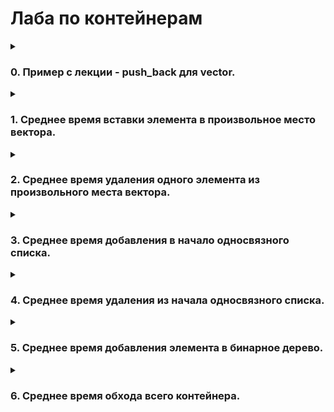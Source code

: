 # Лаба по контейнерам
<details>
<summary><h3>0. Пример с лекции - push_back для vector.</h3></summary>
    
График: capacity и size от i (номера итерации).
```C++
#include <iostream>
#include <fstream>
#include <vector>


int main() {
    std::vector<int> v;
    std::ofstream f("0.csv", std::ios::out);
    for (int i = 0; i < 1024; i++) {
        v.push_back(i);
        if (i % 50 == 0) {
            unsigned int cap = v.capacity();
            unsigned int s = v.size();
            f << i << " " << cap << " " << s << "\n";
        }
    }
}
```
![Зависимость размеров вектора](0.png)

Из графика видно, что capacity изменяется по степеням двойки: 64, 128, 256... Capacity возрастает, когда ее значения достигает значение size. По сути capacity - это выделенный объем памяти, а size - задействованный. Поэтому на графики size возрастает плавно, при добавлении элементов в вектор, а capacity - скачкообразно.
</details>

<details>
<summary><h3>1. Среднее время вставки элемента в произвольное место вектора.</h3></summary>
Реализуйте для своего контейнера insert, измерьте среднее время для различного размера контейнера (size) при вставке в произвольное место, сравните со стандартным контейнером. График: среднее время вставки для vector и subvector от size. Определить асимптотику.

* subvector:
```C++
#include <iostream>
#include <fstream>
#include <random>
#include <chrono>

double get_time() {
    return std::chrono::duration_cast<std::chrono::microseconds>
                   (std::chrono::steady_clock::now().time_since_epoch()).count() / 1e6;
}

struct subvector {
    int *mas;
    unsigned int top;
    unsigned int capacity;
};

bool init(subvector* sv) {
    sv -> mas = NULL;
    sv -> top = 0;
    sv -> capacity = 0;
    return true;
}

bool resize(subvector* sv, unsigned int new_capacity) {
    sv -> capacity = new_capacity;
    return true;
}

bool push_back(subvector* sv, int d) {
    sv -> top += 1;
    if (sv -> top - 1 == 0) {
        if (sv -> capacity == 0) {
            sv -> capacity = 1;
            int* new_mas = new int[sv -> capacity];
            delete[] sv -> mas;
            sv -> mas = new_mas;
        }
        (sv -> mas)[sv -> top - 1] = d;
    }
    else if (sv -> top > sv -> capacity) {
        unsigned int cur_cap = sv -> capacity;
        resize(sv, cur_cap * 2);
        int* new_mas = new int[sv -> capacity];
        for (unsigned int i = 0; i < (sv -> top - 1); i++) {
            new_mas[i] = (sv -> mas)[i];
        }
        delete[] sv -> mas;
        sv -> mas = new_mas;
        (sv -> mas)[sv -> top - 1] = d;
    }
    else {
        (sv -> mas)[sv -> top - 1] = d;
    }
    return true;
}

void insert(subvector *sv, int d, unsigned int pos) {
    if (sv->top + 1 > sv->capacity) {
        resize(sv, sv->top * 2 + 1);
    }
    for (unsigned int i = sv->top - 1; i > pos; i--) {
        sv->mas[i + 1] = sv->mas[i];
    }
    sv->mas[pos + 1] = sv->mas[pos];
    sv->top++;
    sv->mas[pos] = d;
}

int main() {
    std::ofstream f("1_2.csv", std::ios::out);
    subvector *s;
    init(s);
    for (int i = 0; i < 102400; i++) {
        push_back(s, 1);
        if (i % 500 == 0) {
            unsigned int x = rand() % (s->top + 1);
            auto start = get_time();
            insert(s, 2, x);
            auto finish = get_time();
            auto time = finish - start;
            f << s->top << " " << time << "\n";
        }
    }
}
```
![1 subvector](1_2.png)

Из графика можно сделать вывод, что асимптотика нашего insert - O(N). 
    
* std::vector:
```C++
#include <iostream>
#include <fstream>
#include <vector>
#include <random>
#include <chrono>

double get_time() {
    return std::chrono::duration_cast<std::chrono::microseconds>
                   (std::chrono::steady_clock::now().time_since_epoch()).count() / 1e6;
}

int main() {
    std::vector<int> v;
    std::ofstream f("1_1.csv", std::ios::out);
    for (unsigned int i = 0; i < 102400; i++) {
        v.push_back(i);
        unsigned int x = rand() % (i + 1);
        if (i % 500 == 0) {
            auto start = get_time();
            v.insert(v.begin() + x, i);
            auto finish = get_time();
            auto time = finish - start;
            f << v.size() << " " << time << "\n";
        }
    }
}
```
![1 vector](1_1.png)

Из графика видно, что асимптотика встроенного метода insert для std::vector - O(N).

</details>

<details>
<summary><h3>2. Среднее время удаления одного элемента из произвольного места вектора.</h3></summary>
Реализуйте для своего контейнера erase, измерьте среднее время для различного размера контейнера (size) при вставке в произвольное место, сравните со стандартным контейнером. График: среднее время удаления для vector и subvector от size. Определить асимптотику.

* subvector:
```C++
#include <iostream>
#include <fstream>
#include <random>
#include <chrono>

double get_time() {
    return std::chrono::duration_cast<std::chrono::microseconds>
                   (std::chrono::steady_clock::now().time_since_epoch()).count() / 1e6;
}

struct subvector {
    int *mas;
    unsigned int top;
    unsigned int capacity;
};

bool init(subvector* sv) {
    sv -> mas = NULL;
    sv -> top = 0;
    sv -> capacity = 0;
    return true;
}

bool resize(subvector* sv, unsigned int new_capacity) {
    sv -> capacity = new_capacity;
    return true;
}

bool push_back(subvector* sv, int d) {
    sv -> top += 1;
    if (sv -> top - 1 == 0) {
        if (sv -> capacity == 0) {
            sv -> capacity = 1;
            int* new_mas = new int[sv -> capacity];
            delete[] sv -> mas;
            sv -> mas = new_mas;
        }
        (sv -> mas)[sv -> top - 1] = d;
    }
    else if (sv -> top > sv -> capacity) {
        unsigned int cur_cap = sv -> capacity;
        resize(sv, cur_cap * 2);
        int* new_mas = new int[sv -> capacity];
        for (unsigned int i = 0; i < (sv -> top - 1); i++) {
            new_mas[i] = (sv -> mas)[i];
        }
        delete[] sv -> mas;
        sv -> mas = new_mas;
        (sv -> mas)[sv -> top - 1] = d;
    }
    else {
        (sv -> mas)[sv -> top - 1] = d;
    }
    return true;
}

bool erase(subvector* sv, int i) {
    sv -> top -= 1;
    if (sv->top + 1 == 0) {
        sv->top = 0;
    }
    else if (sv -> top > sv -> capacity) {
        unsigned int cur_cap = sv -> capacity;
        resize(sv, cur_cap * 2);
        int* new_mas = new int[sv -> capacity];
        for (unsigned int k = 0; k < (sv->top); k++) {
            if (k == i) continue;
            new_mas[k] = (sv -> mas)[k];
        }
        delete[] sv -> mas;
        sv -> mas = new_mas;
    }
    else {
        int* new_mas = new int[sv -> capacity];
        for (unsigned int k = 0; k < (sv->top); k++) {
            if (k == i) continue;
            new_mas[k] = (sv -> mas)[k];
        }
        delete[] sv -> mas;
        sv -> mas = new_mas;
    }
    return true;
}

int main() {
    std::ofstream f("2_2.csv", std::ios::out);
    subvector *s;
    init(s);
    for (int i = 0; i < 102400; i++) {
        push_back(s, 1);
        if (i % 500 == 0) {
            unsigned int x = rand() % (i + 1);
            auto start = get_time();
            erase(s, x);
            auto finish = get_time();
            auto time = finish - start;
            f << s->top << " " << time << "\n";
        }
    }
}
```
![2 subvector](2_2.png)

Аналогично функции insert, наша функция erase работает за O(logN).

* std::vector:
```C++
#include <iostream>
#include <fstream>
#include <vector>
#include <random>
#include <chrono>

double get_time() {
    return std::chrono::duration_cast<std::chrono::microseconds>
                   (std::chrono::steady_clock::now().time_since_epoch()).count() / 1e6;
}

int main() {
    std::vector<int> v;
    std::ofstream f("2_1.csv", std::ios::out);
    for (unsigned int i = 0; i < 102400; i++) {
        v.push_back(i);
        if (i % 500 == 0) {
            unsigned int x = rand() % (i + 1);
            auto start = get_time();
            v.erase(v.begin() + x);
            auto finish = get_time();
            auto time = finish - start;
            f << v.size() << " " << time << "\n";
        }
    }
}
```
![2 vector](2_1.png)

Асимптотика встроенного метода erase - O(N).

</details>

<details>
<summary><h3>3. Среднее время добавления в начало односвязного списка.</h3></summary>
График: среднее время работы push_front для list, forward_list от size. Определить асимптотику.
    
* std::list и std::forward_list:
```C++
#include <fstream>
#include <random>
#include <chrono>
#include <list>
#include <forward_list>

double get_time() {
    return std::chrono::duration_cast<std::chrono::microseconds>
                   (std::chrono::steady_clock::now().time_since_epoch()).count() / 1e6;
}

int main() {
    std::list<int> l;
    std::forward_list<int> fl;
    std::ofstream f1("3_1.csv", std::ios::out);
    std::ofstream f2("3_2.csv", std::ios::out);
    for (unsigned int i = 0; i < 102400; i++) {

        if (i % 500 == 0) {
            auto start1 = get_time();
            l.push_front(i);
            auto finish1 = get_time();
            auto time1 = finish1 - start1;
            f1 << l.size() << " " << time1 << "\n";

            auto start2 = get_time();
            fl.push_front(i);
            auto finish2 = get_time();
            auto time2 = finish2 - start2;
            f2 << l.size() << " " << time2 << "\n";
            continue;
        }
        l.push_front(i);
        fl.push_front(i);
    }
}
```
![3 list](3_1.png)
![3 forward](3_2.png)

Сложность O(1), что вроде очевидно, ведь при добавлении в начало односвязного списка необходимо лишь выделить ячейку памяти, в которую запишется добавляемое значение, и привязать ее указателем на первый элемент списка. 

</details>

<details>
<summary><h3>4. Среднее время удаления из начала односвязного списка.</h3></summary>
График: среднее время работы pop_front для list, forward_list и subforward_list от size. Определить асимптотику.

* std::list и std::forward_list:
```C++
#include <fstream>
#include <random>
#include <chrono>
#include <list>
#include <forward_list>

double get_time() {
    return std::chrono::duration_cast<std::chrono::microseconds>
                   (std::chrono::steady_clock::now().time_since_epoch()).count() / 1e6;
}

int main() {
    std::list<int> l;
    std::forward_list<int> fl;
    std::ofstream f1("4_1.csv", std::ios::out);
    std::ofstream f2("4_2.csv", std::ios::out);
    for (unsigned int i = 0; i < 102400; i++) {
        l.push_front(i);
        fl.push_front(i);
        if (i % 500 == 0) {
            auto start1 = get_time();
            l.pop_front();
            auto finish1 = get_time();
            auto time1 = finish1 - start1;
            f1 << l.size() << " " << time1 << "\n";

            auto start2 = get_time();
            fl.pop_front();
            auto finish2 = get_time();
            auto time2 = finish2 - start2;
            f2 << l.size() << " " << time2 << "\n";
        }
    }
}
```
![4 list](4_1.png)
![4 forward](4_2.png)

Аналогично добавлению в начало, работает за O(1).

</details>

<details>
<summary><h3>5. Среднее время добавления элемента в бинарное дерево.</h3></summary>
График: среднее время работы insert для set, map, multiset и multimap от size. Определить асимптотику.

* set, map, multiset, multimap:
```C++
#include <fstream>
#include <random>
#include <chrono>
#include <set>
#include <map>


double get_time() {
    return std::chrono::duration_cast<std::chrono::microseconds>
                   (std::chrono::steady_clock::now().time_since_epoch()).count() / 1e6;
}

int main() {
    std::set<int> s;
    std::map<int, int> m;
    std::multiset<int> ms;
    std::multimap<int, int> mm;
    std::ofstream f1("5_1.csv", std::ios::out);
    std::ofstream f2("5_2.csv", std::ios::out);
    std::ofstream f3("5_3.csv", std::ios::out);
    std::ofstream f4("5_4.csv", std::ios::out);

    bool record = false;
    auto start1 = get_time();
    auto start2 = get_time();
    auto start3 = get_time();
    auto start4 = get_time();

    for (unsigned int i = 0; i < 102400; i++) {
        if (!record) {
            start1 = get_time();
            start2 = get_time();
            start3 = get_time();
            start4 = get_time();
            record = true;
        }
        s.insert(i);
        ms.insert(i);
        m.insert({i, i});
        mm.insert({i, i});
        if (i != 0 and i % 500 == 0) {
            auto finish1 = get_time();
            auto finish2 = get_time();
            auto finish3 = get_time();
            auto finish4 = get_time();

            auto time1 = (finish1 - start1) / 500;
            auto time2 = (finish2 - start2) / 500;
            auto time3 = (finish3 - start3) / 500;
            auto time4 = (finish4 - start4) / 500;

            f1 << s.size() << " " << time1 << "\n";
            f2 << ms.size() << " " << time2 << "\n";
            f3 << m.size() << " " << time3 << "\n";
            f4 << mm.size() << " " << time4 << "\n";

            record = false;
        }
    }
}
```
![5 set](5_1.png)
![5 map](5_2.png)
![5 multiset](5_3.png)
![5 multimap](5_4.png)

Алгоритм добавления в бинарное дерево основан на бинпоиске, поэтому сложность - O(logN).

</details>

<details>
<summary><h3>6. Среднее время обхода всего контейнера. </h3></summary>
Обход это довольно абстрактная концепция, на практике ее проще всего замерить на простых арифметических операциях за О(1). То есть, например, увеличить на единицу каждый элемент контейнера. Если там делать что-то долгое, вроде вывода на экран, то эта долгая операция может замаскировать реальное время самого обхода, то есть изменения и разыменования итератора. Этот пункт можно делать без рукописных контейнеров, самое интересное для вас будет на стандартных. Тут есть место для экспериментов в коде - например, чтобы не дублировать одну и ту же последовательность одинаковых действий для стопки разных контейнеров, можно попробовать воспользоваться шаблонами. График: среднее время обхода vector, forward_list, list, map, set от размера контейнера.


```C++
#include <fstream>
#include <random>
#include <chrono>
#include <set>
#include <map>
#include <forward_list>
#include <list>


double get_time() {
    return std::chrono::duration_cast<std::chrono::microseconds>
                   (std::chrono::steady_clock::now().time_since_epoch()).count() / 1e6;
}

int main() {
    std::vector<int> v;
    std::forward_list<int> fl;
    std::list<int> l;
    std::map<int, int> m;
    std::set<int> s;

    std::ofstream f1("6_1.csv", std::ios::out);
    std::ofstream f2("6_2.csv", std::ios::out);
    std::ofstream f3("6_3.csv", std::ios::out);
    std::ofstream f4("6_4.csv", std::ios::out);
    std::ofstream f5("6_5.csv", std::ios::out);

    for (unsigned int i = 0; i < 102400; i++) {
        v.push_back(i);
        fl.push_front(i);
        l.push_front(i);
        m.insert({i, i});
        s.insert(i);
        if (i % 500 == 0) {
            auto start1 = get_time();
            for (unsigned k = 0; k < v.size(); k++) {
                v[k]++;
            }
            auto finish1 = get_time();
            auto time1 = finish1 - start1;
            f1 << v.size() << " " << time1 << "\n";

            auto start2 = get_time();
            for (int n: fl) {
                n++;
            }
            auto finish2 = get_time();
            auto time2 = finish2 - start2;
            f2 << i << " " << time2 << "\n";

            auto start3 = get_time();
            for (int n: l) {
                n++;
            }
            auto finish3 = get_time();
            auto time3 = finish3 - start3;
            f3 << i << " " << time3 << "\n";

            auto start4 = get_time();
            for (auto& [key, value] : m) {
                value++;
            }
            auto finish4 = get_time();
            auto time4 = finish4 - start4;
            f4 << i << " " << time4 << "\n";

            auto start5 = get_time();
            for (int n : s) {
                n++;
            }
            auto finish5 = get_time();
            auto time5 = finish5 - start5;
            f5 << s.size() << " " << time5 << "\n";
        }
    }
}
```
![6 containers](6.png)

В случае вектора все очевидно, просто пробегаемся последовательно по его элементам. Такая сложность - O(N).

Для односвязного списка процесс обхода аналогичный, отличие лишь в том, что у нас нет индексации, поэтому обход происходит через указатели одного элемента на другой. Такая сложность - O(N).

Для бинарных деревьев может быть 2 варианта обхода: dfs и bfs, которые имеют сложность O(N). 

</details>
